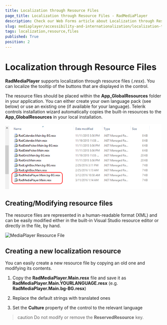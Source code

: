 ```yaml
---
title: Localization through Resource Files
page_title: Localization through Resource Files - RadMediaPlayer
description: Check our Web Forms article about Localization through Resource Files.
slug: mediaplayer/accessibility-and-internationalization/localization-through-resource-files
tags: localization,resource,files
published: True
position: 2
---
```


# Localization through Resource Files



**RadMediaPlayer** supports localization through resource files (.*resx*). You can localize the tooltip of the buttons that are displayed in the control.  

The resource files should be placed within the **App_GlobalResources** folder in your application. You can either create your own language pack (see below) or use an existing one (if available for your language). Telerik controls installation wizard automatically copies the built-in resources to the **App_GlobalResources** in your local installation.

![MediaPlayer Global Resources Folder](images/mediaplayer-globalresources-folder.png)



## Creating/Modifying resource files


The resource files are represented in a human-readable format (XML) and can be easily modified either in the built-in Visual Studio resource editor or directly in the file, by hand.


![MediaPlayer Resource File](images/mediaplayer-resourcefile.png)


## Creating a new localization resource

You can easily create a new resource file by copying an old one and modifying its contents.

1. Copy the **RadMediaPlayer.Main.resx** file and save it as **RadMediaPlayer.Main.YOURLANGUAGE.resx** (e.g. **RadMediaPlayer.Main.bg-BG.resx**)

1. Replace the default strings with translated ones

1. Set the **Culture** property of the control to the relevant language


>caution Do not modify or remove the **ReservedResource** key.
>





